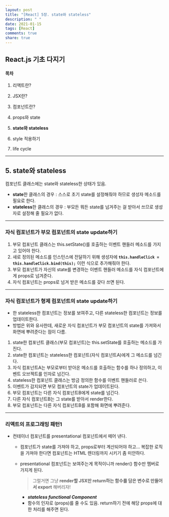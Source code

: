 ```yaml
---
layout: post
title: "[React] 5장. state와 stateless"
description: " "
date: 2021-01-15
tags: [React]
comments: true
share: true
---
```



## React.js 기초 다지기

#### 목차

1. 리액트란?

2. JSX란?

3. 컴포넌트란?

4. props와 state

5. **state와 stateless**

6. style 적용하기

7. life cycle

    

------

## 5. state와 stateless

컴포넌트 클래스에는 state와 stateless한 상태가 있음.
- **state**한 클래스의 경우 : 스스로 초기 state를 설정해줘야 하므로 생성자 메소드를 필요로 한다.
- **stateless**한 클래스의 경우 : 부모든 뭐든 state를 넘겨주는 걸 받아서 쓰므로 생성자로 설정해 줄 필요가 없다.



___

### 자식 컴포넌트가 부모 컴포넌트의 state update하기

1. 부모 컴포넌트 클래스는 this.setState()를 호출하는 이벤트 핸들러 메소드를 가지고 있어야 한다.
2. 새로 정의된 메소드를 인스턴스에 전달하기 위해 생성자에
   **`this.handleClick = this.handleClick.bind(this);`**
   이런 식으로 추가해줘야 한다.
3. 부모 컴포넌트가 자신의 state를 변경하는 이벤트 핸들러 메소드를 자식 컴포넌트에게 props로 넘겨준다.
4. 자식 컴포넌트는 props로 넘겨 받은 메소드를 갖다 쓰면 된다.



___

### 자식 컴포넌트가 형제 컴포넌트의 state update하기

- 한 stateless한 컴포넌트는 정보를 보여주고, 다른 stateless한 컴포넌트는 정보를 업데이트한다.
- 방법은 위와 유사한데, 새로운 자식 컴포넌트가 부모 컴포넌트의 state를 가져와서 화면에 뿌려준다는 점이 다름.

1. state한 컴포넌트 클래스(부모 컴포넌트)는 this.setState를 호출하는 메소드를 가진다.
2. state한 컴포넌트는 stateless한 컴포넌트(자식 컴포넌트A)에게 그 메소드를 넘긴다.
3. 자식 컴포넌트A는 부모로부터 받아온 메소드를 호출하는 함수를 하나 정의하고, 이벤트 오브젝트를 인자로 넘긴다.
4. stateless한 컴포넌트 클래스는 방금 정의한 함수를 이벤트 핸들러로 쓴다.
5. 이벤트가 감지되면 부모 컴포넌트의 state가 업데이트된다.
6. 부모 컴포넌트는 다른 자식 컴포넌트B에게 state를 넘긴다.
7. 다른 자식 컴포넌트B는 그 state를 받아서 render한다.
8. 부모 컴포넌트는 다른 자식 컴포넌트B를 포함해 화면에 뿌려준다.



***

### 리액트의 프로그래밍 패턴1

* 컨테이너 컴포넌트를 presentational 컴포넌트에서 떼어 낸다.
  - 컴포넌트가 state를 가져야 하고, props로부터 계산되어야 하고... 복잡한 로직을 가져야 한다면 컴포넌트는 HTML 렌더링까지 시키기 좀 미안하다.
  - presentational 컴포넌트는 보여주는게 목적이니까 render() 함수만 멤버로 가지게 된다.
    > 그럴거면 그냥 **render할 JSX만 return하는 함수를 담은 변수로 만들어서 export** 해버리자!

    - **_stateless functional Component_**
    - 함수의 인자로 (props)를 줄 수도 있음. return하기 전에 해당 props에 대한 처리를 해주면 된다.

